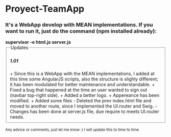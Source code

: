 # Proyect-TeamApp

<h3>It's a WebApp develop with MEAN implementations. If you want to run it, just do the command (npm installed already):</h3>
<strong>supervisor -e html.js server.js</strong>

<fieldset>
<legend> Updates </legend>
<h5>1.01</h5>
+ Since this is a WebApp with the MEAN implementations, I added at this time some AngularJS scripts, also the structure is slighly different; it has been modulated for better maintenance and understandable.
+ Fixed a bug that happened at the time an user wanted to sign out (navbar top-right side).
+ Added a better logo.
+ Appereance has been modified.
+ Added some files 
- Deleted the prev index.html file and moved to another route, since I implemented the UI.router and Swig.
- Changes has been done at server.js file, due require to meets UI.router needs.
</fieldset>

<small>Any advice or comments, just let me know :) I will update this to time to time.</small>
